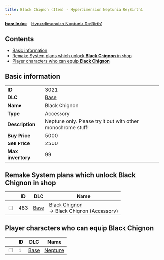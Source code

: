 ```yaml
---
title: Black Chignon (Item) - Hyperdimension Neptunia Re;Birth1
---
```


[**Item Index**](/neptunia/rb1/item/index.html) - [Hyperdimension Neptunia Re;Birth1](/neptunia/rb1)

## Contents

- [Basic information](#basic-information)
- [Remake System plans which unlock **Black Chignon** in shop](#remake-system-plans-which-unlock-black-chignon-in-shop)
- [Player characters who can equip **Black Chignon**](#player-characters-who-can-equip-black-chignon)
## Basic information

|   |   |
| -- | -- |
| **ID** | 3021 |
| **DLC** | [Base](/neptunia/rb1/dlc/1-base.html) |
| **Name** | Black Chignon |
| **Type** | Accessory |
| **Description** | Neptune only. Please try it out with other monochrome stuff! |
| **Buy Price** | 5000 |
| **Sell Price** | 2500 |
| **Max inventory** | 99 |


## Remake System plans which unlock **Black Chignon** in shop

|    | ID | DLC | Name |
| -- | -- | --- | ---- |
| <input type="checkbox" id="rb1-remake-1-483" class="trackbox" /> | 483 | [Base](/neptunia/rb1/dlc/1-base.html) | [Black Chignon](/neptunia/rb1/remake/1-483-black-chignon.html)<br /> → [Black Chignon](/neptunia/rb1/item/1-3021-black-chignon.html) (Accessory) |


## Player characters who can equip **Black Chignon**

|    | ID | DLC | Name |
| -- | -- | --- | ---- |
| <input type="checkbox" id="rb1-player-1-1" class="trackbox" /> | 1 | [Base](/neptunia/rb1/dlc/1-base.html) | [Neptune](/neptunia/rb1/player/1-1-neptune.html) |
